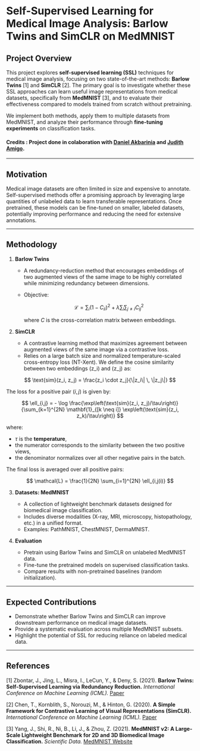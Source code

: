 # Self-Supervised Learning for Medical Image Analysis: Barlow Twins and SimCLR on MedMNIST

## Project Overview
This project explores **self-supervised learning (SSL)** techniques for medical image analysis, focusing on two state-of-the-art methods: **Barlow Twins** [1] and **SimCLR** [2]. The primary goal is to investigate whether these SSL approaches can learn useful image representations from medical datasets, specifically from **MedMNIST** [3], and to evaluate their effectiveness compared to models trained from scratch without pretraining.  

We implement both methods, apply them to multiple datasets from MedMNIST, and analyze their performance through **fine-tuning experiments** on classification tasks.  

#### Credits : Project done in colaboration with [Daniel Akbarinia](https://github.com/Daniel34990) and [Judith Amigo](https://github.com/crocojude).

---

## Motivation
Medical image datasets are often limited in size and expensive to annotate. Self-supervised methods offer a promising approach by leveraging large quantities of unlabeled data to learn transferable representations. Once pretrained, these models can be fine-tuned on smaller, labeled datasets, potentially improving performance and reducing the need for extensive annotations.

---

## Methodology
1. **Barlow Twins**  
   - A redundancy-reduction method that encourages embeddings of two augmented views of the same image to be highly correlated while minimizing redundancy between dimensions.  
   - Objective:  

     $$
     \mathcal{L} = \sum_i (1 - C_{ii})^2 + \lambda \sum_{i} \sum_{j \neq i} C_{ij}^2
     $$
     
     where $C$ is the cross-correlation matrix between embeddings.

2. **SimCLR**  
   - A contrastive learning method that maximizes agreement between augmented views of the same image via a contrastive loss.  
   - Relies on a large batch size and normalized temperature-scaled cross-entropy loss (NT-Xent).
    We define the cosine similarity between two embeddings \(z_i\) and \(z_j\) as:

$$
\text{sim}(z_i, z_j) = \frac{z_i \cdot z_j}{\|z_i\| \, \|z_j\|}
$$

The loss for a positive pair $(i,j)$ is given by:

$$
\ell_{i,j} = - \log \frac{\exp\left(\text{sim}(z_i, z_j)/\tau\right)}{\sum_{k=1}^{2N} \mathbf{1}_{[k \neq i]} \exp\left(\text{sim}(z_i, z_k)/\tau\right)}
$$

where:
- $\tau$ is the **temperature**,
- the numerator corresponds to the similarity between the two positive views,
- the denominator normalizes over all other negative pairs in the batch.

The final loss is averaged over all positive pairs:

$$
\mathcal{L} = \frac{1}{2N} \sum_{i=1}^{2N} \ell_{i,j(i)}
$$

3. **Datasets: MedMNIST**  
   - A collection of lightweight benchmark datasets designed for biomedical image classification.  
   - Includes diverse modalities (X-ray, MRI, microscopy, histopathology, etc.) in a unified format.  
   - Examples: PathMNIST, ChestMNIST, DermaMNIST.  

4. **Evaluation**  
   - Pretrain using Barlow Twins and SimCLR on unlabeled MedMNIST data.  
   - Fine-tune the pretrained models on supervised classification tasks.  
   - Compare results with non-pretrained baselines (random initialization).  

---

## Expected Contributions
- Demonstrate whether Barlow Twins and SimCLR can improve downstream performance on medical image datasets.  
- Provide a systematic evaluation across multiple MedMNIST subsets.  
- Highlight the potential of SSL for reducing reliance on labeled medical data.  

---

## References
[1] Zbontar, J., Jing, L., Misra, I., LeCun, Y., & Deny, S. (2021). **Barlow Twins: Self-Supervised Learning via Redundancy Reduction.** *International Conference on Machine Learning (ICML).* [Paper](https://arxiv.org/abs/2103.03230)  

[2] Chen, T., Kornblith, S., Norouzi, M., & Hinton, G. (2020). **A Simple Framework for Contrastive Learning of Visual Representations (SimCLR).** *International Conference on Machine Learning (ICML).* [Paper](https://arxiv.org/abs/2002.05709)  

[3] Yang, J., Shi, R., Ni, B., Li, J., & Zhou, Z. (2021). **MedMNIST v2: A Large-Scale Lightweight Benchmark for 2D and 3D Biomedical Image Classification.** *Scientific Data.* [MedMNIST Website](https://medmnist.com/)  

